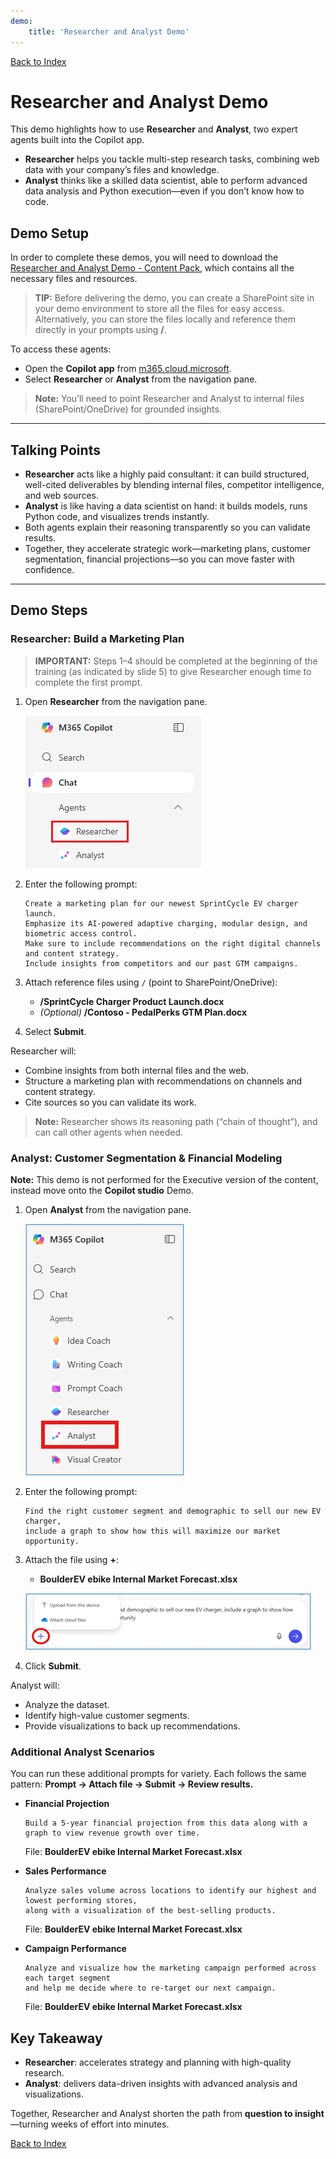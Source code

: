 ```yaml
---
demo:
    title: 'Researcher and Analyst Demo'
---
```


[Back to Index](https://microsoftlearning.github.io/MS-4021-Copilot-Immersion-Experience/)

# Researcher and Analyst Demo

This demo highlights how to use **Researcher** and **Analyst**, two expert agents built into the Copilot app.  

- **Researcher** helps you tackle multi-step research tasks, combining web data with your company’s files and knowledge.  
- **Analyst** thinks like a skilled data scientist, able to perform advanced data analysis and Python execution—even if you don’t know how to code.  

## Demo Setup

In order to complete these demos, you will need to download the [Researcher and Analyst Demo - Content Pack](https://microsoft.sharepoint.com/:u:/r/teams/MTTCentral/Immersion%20Experience%20Source%20Control/MS-4021%20Copilot%20Immersion%20Experience/Demos/Agent%20Demo%20Sample%20Docs/Researcher%20and%20Analyst%20Demo%20-%20Content%20Pack.zip?csf=1&web=1&e=384sFW), which contains all the necessary files and resources.  

> **TIP:** Before delivering the demo, you can create a SharePoint site in your demo environment to store all the files for easy access. Alternatively, you can store the files locally and reference them directly in your prompts using **/**.  

To access these agents:  

- Open the **Copilot app** from [m365.cloud.microsoft](https://m365.cloud.microsoft).  
- Select **Researcher** or **Analyst** from the navigation pane.  

> **Note:** You’ll need to point Researcher and Analyst to internal files (SharePoint/OneDrive) for grounded insights.

---

## Talking Points

- **Researcher** acts like a highly paid consultant: it can build structured, well-cited deliverables by blending internal files, competitor intelligence, and web sources.  
- **Analyst** is like having a data scientist on hand: it builds models, runs Python code, and visualizes trends instantly.  
- Both agents explain their reasoning transparently so you can validate results.  
- Together, they accelerate strategic work—marketing plans, customer segmentation, financial projections—so you can move faster with confidence.  

---

## Demo Steps

### Researcher: Build a Marketing Plan

> **IMPORTANT:** Steps 1–4 should be completed at the beginning of the training (as indicated by slide 5) to give Researcher enough time to complete the first prompt.

1. Open **Researcher** from the navigation pane.  

    ![Screenshot showing Researcher selected in M365 Copilot menu.](../Prompts/Media/researcher.png)  

1. Enter the following prompt:

    ```text
    Create a marketing plan for our newest SprintCycle EV charger launch. 
    Emphasize its AI-powered adaptive charging, modular design, and biometric access control. 
    Make sure to include recommendations on the right digital channels and content strategy. 
    Include insights from competitors and our past GTM campaigns.
    ```

1. Attach reference files using `/` (point to SharePoint/OneDrive):  

   - **/SprintCycle Charger Product Launch.docx**  
   - *(Optional)* **/Contoso - PedalPerks GTM Plan.docx**  

1. Select **Submit**.  

Researcher will:  

- Combine insights from both internal files and the web.  
- Structure a marketing plan with recommendations on channels and content strategy.  
- Cite sources so you can validate its work.  

> **Note:** Researcher shows its reasoning path (“chain of thought”), and can call other agents when needed.  

### Analyst: Customer Segmentation & Financial Modeling

**Note:** This demo is not performed for the Executive version of the content, instead move onto the **Copilot studio** Demo.

1. Open **Analyst** from the navigation pane.

    ![Screenshot showing Analyst selected in M365 Copilot menu.](../Prompts/Media/analyst.png)  

1. Enter the following prompt:

    ```text
    Find the right customer segment and demographic to sell our new EV charger, 
    include a graph to show how this will maximize our market opportunity.
    ```

1. Attach the file using **+**:  

   - **BoulderEV ebike Internal Market Forecast.xlsx**  

    ![Screenshot showing attach files in Analyst.](../Prompts/Media/Analyst-Attach-Files.png)  

1. Click **Submit**.  

Analyst will:  

- Analyze the dataset.  
- Identify high-value customer segments.  
- Provide visualizations to back up recommendations.  

### Additional Analyst Scenarios

You can run these additional prompts for variety. Each follows the same pattern: **Prompt → Attach file → Submit → Review results.**

- **Financial Projection**  

    ```text
    Build a 5-year financial projection from this data along with a graph to view revenue growth over time.
    ```  

    File: **BoulderEV ebike Internal Market Forecast.xlsx**  

- **Sales Performance**  

    ```text
    Analyze sales volume across locations to identify our highest and lowest performing stores, 
    along with a visualization of the best-selling products.
    ```  

    File: **BoulderEV ebike Internal Market Forecast.xlsx**  

- **Campaign Performance**  

    ```text
    Analyze and visualize how the marketing campaign performed across each target segment 
    and help me decide where to re-target our next campaign.
    ```  

    File: **BoulderEV ebike Internal Market Forecast.xlsx**  

## Key Takeaway

- **Researcher**: accelerates strategy and planning with high-quality research.  
- **Analyst**: delivers data-driven insights with advanced analysis and visualizations.  

Together, Researcher and Analyst shorten the path from **question to insight**—turning weeks of effort into minutes.  

[Back to Index](https://microsoftlearning.github.io/MS-4021-Copilot-Immersion-Experience/)
